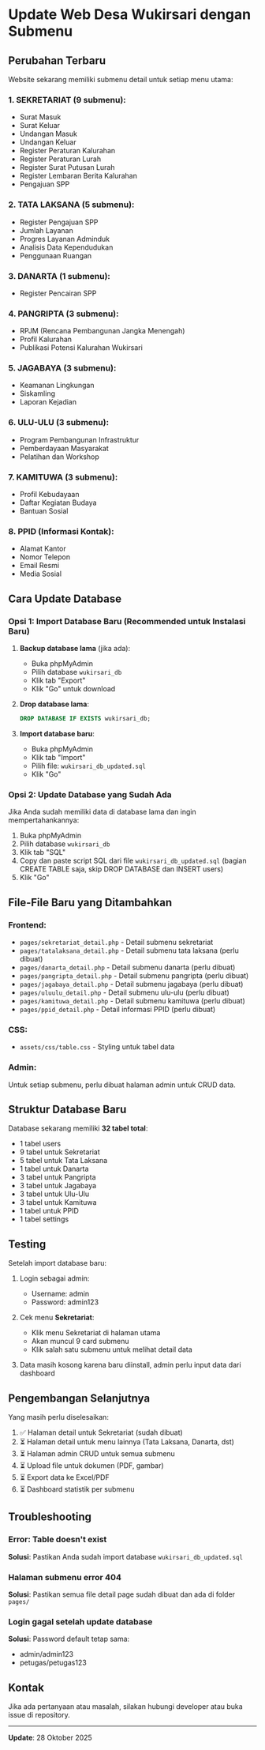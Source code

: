 # Update Web Desa Wukirsari dengan Submenu

## Perubahan Terbaru

Website sekarang memiliki submenu detail untuk setiap menu utama:

### 1. **SEKRETARIAT** (9 submenu):

- Surat Masuk
- Surat Keluar
- Undangan Masuk
- Undangan Keluar
- Register Peraturan Kalurahan
- Register Peraturan Lurah
- Register Surat Putusan Lurah
- Register Lembaran Berita Kalurahan
- Pengajuan SPP

### 2. **TATA LAKSANA** (5 submenu):

- Register Pengajuan SPP
- Jumlah Layanan
- Progres Layanan Adminduk
- Analisis Data Kependudukan
- Penggunaan Ruangan

### 3. **DANARTA** (1 submenu):

- Register Pencairan SPP

### 4. **PANGRIPTA** (3 submenu):

- RPJM (Rencana Pembangunan Jangka Menengah)
- Profil Kalurahan
- Publikasi Potensi Kalurahan Wukirsari

### 5. **JAGABAYA** (3 submenu):

- Keamanan Lingkungan
- Siskamling
- Laporan Kejadian

### 6. **ULU-ULU** (3 submenu):

- Program Pembangunan Infrastruktur
- Pemberdayaan Masyarakat
- Pelatihan dan Workshop

### 7. **KAMITUWA** (3 submenu):

- Profil Kebudayaan
- Daftar Kegiatan Budaya
- Bantuan Sosial

### 8. **PPID** (Informasi Kontak):

- Alamat Kantor
- Nomor Telepon
- Email Resmi
- Media Sosial

## Cara Update Database

### Opsi 1: Import Database Baru (Recommended untuk Instalasi Baru)

1. **Backup database lama** (jika ada):

   - Buka phpMyAdmin
   - Pilih database `wukirsari_db`
   - Klik tab "Export"
   - Klik "Go" untuk download

2. **Drop database lama**:

   ```sql
   DROP DATABASE IF EXISTS wukirsari_db;
   ```

3. **Import database baru**:
   - Buka phpMyAdmin
   - Klik tab "Import"
   - Pilih file: `wukirsari_db_updated.sql`
   - Klik "Go"

### Opsi 2: Update Database yang Sudah Ada

Jika Anda sudah memiliki data di database lama dan ingin mempertahankannya:

1. Buka phpMyAdmin
2. Pilih database `wukirsari_db`
3. Klik tab "SQL"
4. Copy dan paste script SQL dari file `wukirsari_db_updated.sql` (bagian CREATE TABLE saja, skip DROP DATABASE dan INSERT users)
5. Klik "Go"

## File-File Baru yang Ditambahkan

### Frontend:

- `pages/sekretariat_detail.php` - Detail submenu sekretariat
- `pages/tatalaksana_detail.php` - Detail submenu tata laksana (perlu dibuat)
- `pages/danarta_detail.php` - Detail submenu danarta (perlu dibuat)
- `pages/pangripta_detail.php` - Detail submenu pangripta (perlu dibuat)
- `pages/jagabaya_detail.php` - Detail submenu jagabaya (perlu dibuat)
- `pages/uluulu_detail.php` - Detail submenu ulu-ulu (perlu dibuat)
- `pages/kamituwa_detail.php` - Detail submenu kamituwa (perlu dibuat)
- `pages/ppid_detail.php` - Detail informasi PPID (perlu dibuat)

### CSS:

- `assets/css/table.css` - Styling untuk tabel data

### Admin:

Untuk setiap submenu, perlu dibuat halaman admin untuk CRUD data.

## Struktur Database Baru

Database sekarang memiliki **32 tabel total**:

- 1 tabel users
- 9 tabel untuk Sekretariat
- 5 tabel untuk Tata Laksana
- 1 tabel untuk Danarta
- 3 tabel untuk Pangripta
- 3 tabel untuk Jagabaya
- 3 tabel untuk Ulu-Ulu
- 3 tabel untuk Kamituwa
- 1 tabel untuk PPID
- 1 tabel settings

## Testing

Setelah import database baru:

1. Login sebagai admin:

   - Username: admin
   - Password: admin123

2. Cek menu **Sekretariat**:

   - Klik menu Sekretariat di halaman utama
   - Akan muncul 9 card submenu
   - Klik salah satu submenu untuk melihat detail data

3. Data masih kosong karena baru diinstall, admin perlu input data dari dashboard

## Pengembangan Selanjutnya

Yang masih perlu diselesaikan:

1. ✅ Halaman detail untuk Sekretariat (sudah dibuat)
2. ⏳ Halaman detail untuk menu lainnya (Tata Laksana, Danarta, dst)
3. ⏳ Halaman admin CRUD untuk semua submenu
4. ⏳ Upload file untuk dokumen (PDF, gambar)
5. ⏳ Export data ke Excel/PDF
6. ⏳ Dashboard statistik per submenu

## Troubleshooting

### Error: Table doesn't exist

**Solusi**: Pastikan Anda sudah import database `wukirsari_db_updated.sql`

### Halaman submenu error 404

**Solusi**: Pastikan semua file detail page sudah dibuat dan ada di folder `pages/`

### Login gagal setelah update database

**Solusi**: Password default tetap sama:

- admin/admin123
- petugas/petugas123

## Kontak

Jika ada pertanyaan atau masalah, silakan hubungi developer atau buka issue di repository.

---

**Update**: 28 Oktober 2025
